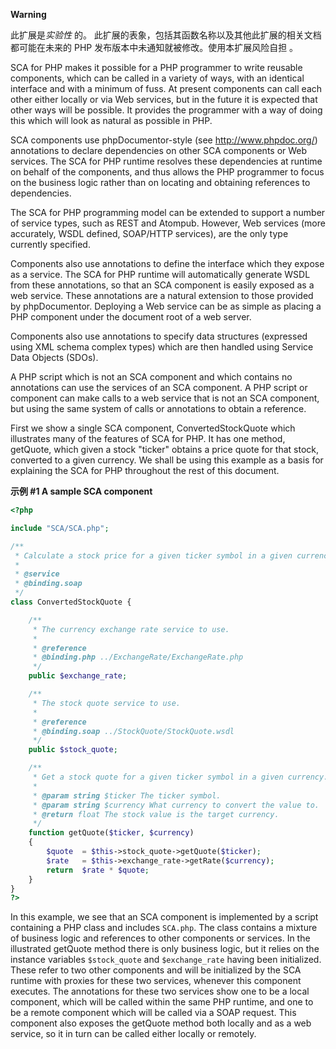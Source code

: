 **Warning**

此扩展是*实验性* 的。
此扩展的表象，包括其函数名称以及其他此扩展的相关文档都可能在未来的 PHP
发布版本中未通知就被修改。使用本扩展风险自担 。

SCA for PHP makes it possible for a PHP programmer to write reusable
components, which can be called in a variety of ways, with an identical
interface and with a minimum of fuss. At present components can call
each other either locally or via Web services, but in the future it is
expected that other ways will be possible. It provides the programmer
with a way of doing this which will look as natural as possible in PHP.

SCA components use phpDocumentor-style (see http://www.phpdoc.org/)
annotations to declare dependencies on other SCA components or Web
services. The SCA for PHP runtime resolves these dependencies at runtime
on behalf of the components, and thus allows the PHP programmer to focus
on the business logic rather than on locating and obtaining references
to dependencies.

The SCA for PHP programming model can be extended to support a number of
service types, such as REST and Atompub. However, Web services (more
accurately, WSDL defined, SOAP/HTTP services), are the only type
currently specified.

Components also use annotations to define the interface which they
expose as a service. The SCA for PHP runtime will automatically generate
WSDL from these annotations, so that an SCA component is easily exposed
as a web service. These annotations are a natural extension to those
provided by phpDocumentor. Deploying a Web service can be as simple as
placing a PHP component under the document root of a web server.

Components also use annotations to specify data structures (expressed
using XML schema complex types) which are then handled using Service
Data Objects (SDOs).

A PHP script which is not an SCA component and which contains no
annotations can use the services of an SCA component. A PHP script or
component can make calls to a web service that is not an SCA component,
but using the same system of calls or annotations to obtain a reference.

First we show a single SCA component, ConvertedStockQuote which
illustrates many of the features of SCA for PHP. It has one method,
<span class="function">getQuote</span>, which given a stock "ticker"
obtains a price quote for that stock, converted to a given currency. We
shall be using this example as a basis for explaining the SCA for PHP
throughout the rest of this document.

**示例 \#1 A sample SCA component**

``` php
<?php

include "SCA/SCA.php";

/**
 * Calculate a stock price for a given ticker symbol in a given currency.
 *
 * @service
 * @binding.soap
 */
class ConvertedStockQuote {

    /**
     * The currency exchange rate service to use.
     *
     * @reference
     * @binding.php ../ExchangeRate/ExchangeRate.php
     */
    public $exchange_rate;

    /**
     * The stock quote service to use.
     *
     * @reference
     * @binding.soap ../StockQuote/StockQuote.wsdl
     */
    public $stock_quote;

    /**
     * Get a stock quote for a given ticker symbol in a given currency.
     *
     * @param string $ticker The ticker symbol.
     * @param string $currency What currency to convert the value to.
     * @return float The stock value is the target currency.
     */
    function getQuote($ticker, $currency)
    {
        $quote  = $this->stock_quote->getQuote($ticker);
        $rate   = $this->exchange_rate->getRate($currency);
        return  $rate * $quote;
    }
}
?>
```

In this example, we see that an SCA component is implemented by a script
containing a PHP class and includes `SCA.php`. The class contains a
mixture of business logic and references to other components or
services. In the illustrated <span class="function">getQuote</span>
method there is only business logic, but it relies on the instance
variables `$stock_quote` and `$exchange_rate` having been initialized.
These refer to two other components and will be initialized by the SCA
runtime with proxies for these two services, whenever this component
executes. The annotations for these two services show one to be a local
component, which will be called within the same PHP runtime, and one to
be a remote component which will be called via a SOAP request. This
component also exposes the <span class="function">getQuote</span> method
both locally and as a web service, so it in turn can be called either
locally or remotely.
